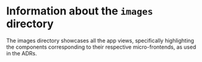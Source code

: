 # Information about the `images` directory

The images directory showcases all the app views, specifically highlighting the components corresponding to their respective micro-frontends, as used in the ADRs.
